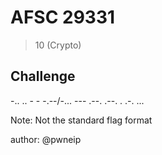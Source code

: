 # AFSC 29331
> 10 (Crypto)

## Challenge

-.. .. - - -.--/-... --- .--. .--. . .-. ...

Note: Not the standard flag format

author: @pwneip

